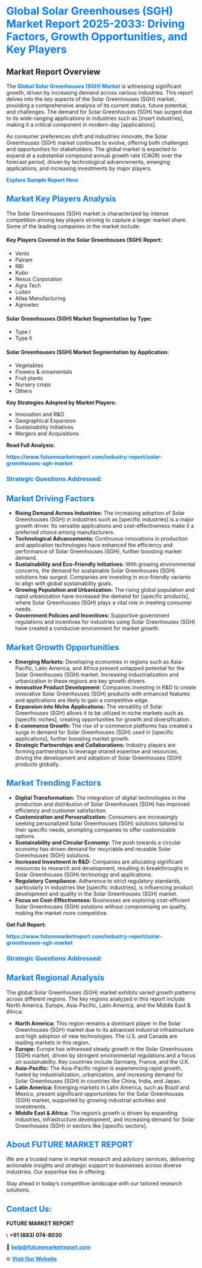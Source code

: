 <h1 style="color: #007BFF;">Global Solar Greenhouses (SGH) Market Report 2025-2033: Driving Factors, Growth Opportunities, and Key Players</h1>

<section id="overview">
<h2>Market Report Overview</h2>
<p>The <a href="https://www.futuremarketreport.com/industry-report/solar-greenhouses-sgh-market" style="color: #007BFF; text-decoration: none;"><strong>Global Solar Greenhouses (SGH) Market</strong></a> is witnessing significant growth, driven by increasing demand across various industries. This report delves into the key aspects of the Solar Greenhouses (SGH) market, providing a comprehensive analysis of its current status, future potential, and challenges. The demand for Solar Greenhouses (SGH) has surged due to its wide-ranging applications in industries such as [insert industries], making it a critical component in modern-day [applications].</p>
<p>As consumer preferences shift and industries innovate, the Solar Greenhouses (SGH) market continues to evolve, offering both challenges and opportunities for stakeholders. The global market is expected to expand at a substantial compound annual growth rate (CAGR) over the forecast period, driven by technological advancements, emerging applications, and increasing investments by major players.</p>
</section>

<section id="overview">
<p><a href="https://www.futuremarketreport.com/request-sample/reportId=83539" style="color: #007BFF; text-decoration: none;"><strong>Explore Sample Report Here</strong></a></p>
</section>

<section id="key-players">
<h2 style="color: #007BFF;">Market Key Players Analysis</h2>
<p>The Solar Greenhouses (SGH) market is characterized by intense competition among key players striving to capture a larger market share. Some of the leading companies in the market include:</p>
<h4>Key Players Covered in the Solar Greenhouses (SGH) Report:</h4>
<ul><li>Venlo</li><li>Palram</li><li>RBI</li><li>Kubo</li><li>Nexus Corporation</li><li>Agra Tech</li><li>Luiten</li><li>Atlas Manufacturing</li><li>Agrowtec</li></ul>
<h4>Solar Greenhouses (SGH) Market Segmentation by Type:</h4>
<ul><li>Type I</li><li>Type II</li></ul>

<h4>Solar Greenhouses (SGH) Market Segmentation by Application:</h4>
<ul><li>Vegetables</li><li>Flowers &amp; ornamentals</li><li>Fruit plants</li><li>Nursery crops</li><li>Others</li></ul>
<p><strong>Key Strategies Adopted by Market Players:</strong></p>
<ul>
<li>Innovation and R&D</li>
<li>Geographical Expansion</li>
<li>Sustainability Initiatives</li>
<li>Mergers and Acquisitions</li>
</ul>
</section>

<section>
<p><strong>Read Full Analysis: </strong></p><a href="https://www.futuremarketreport.com/industry-report/solar-greenhouses-sgh-market" style="color: #007BFF; text-decoration: none;"><strong>https://www.futuremarketreport.com/industry-report/solar-greenhouses-sgh-market</strong></a>
<h3 style="color: #007BFF;">Strategic Questions Addressed:</h3>
</section>

<section id="driving-factors">
<h2 style="color: #007BFF;">Market Driving Factors</h2>
<ul>
<li><strong>Rising Demand Across Industries:</strong> The increasing adoption of Solar Greenhouses (SGH) in industries such as [specific industries] is a major growth driver. Its versatile applications and cost-effectiveness make it a preferred choice among manufacturers.</li>
<li><strong>Technological Advancements:</strong> Continuous innovations in production and application technologies have enhanced the efficiency and performance of Solar Greenhouses (SGH), further boosting market demand.</li>
<li><strong>Sustainability and Eco-Friendly Initiatives:</strong> With growing environmental concerns, the demand for sustainable Solar Greenhouses (SGH) solutions has surged. Companies are investing in eco-friendly variants to align with global sustainability goals.</li>
<li><strong>Growing Population and Urbanization:</strong> The rising global population and rapid urbanization have increased the demand for [specific products], where Solar Greenhouses (SGH) plays a vital role in meeting consumer needs.</li>
<li><strong>Government Policies and Incentives:</strong> Supportive government regulations and incentives for industries using Solar Greenhouses (SGH) have created a conducive environment for market growth.</li>
</ul>
</section>

<section id="growth-opportunities">
<h2 style="color: #007BFF;">Market Growth Opportunities</h2>
<ul>
<li><strong>Emerging Markets:</strong> Developing economies in regions such as Asia-Pacific, Latin America, and Africa present untapped potential for the Solar Greenhouses (SGH) market. Increasing industrialization and urbanization in these regions are key growth drivers.</li>
<li><strong>Innovative Product Development:</strong> Companies investing in R&D to create innovative Solar Greenhouses (SGH) products with enhanced features and applications are likely to gain a competitive edge.</li>
<li><strong>Expansion into Niche Applications:</strong> The versatility of Solar Greenhouses (SGH) allows it to be utilized in niche markets such as [specific niches], creating opportunities for growth and diversification.</li>
<li><strong>E-commerce Growth:</strong> The rise of e-commerce platforms has created a surge in demand for Solar Greenhouses (SGH) used in [specific applications], further boosting market growth.</li>
<li><strong>Strategic Partnerships and Collaborations:</strong> Industry players are forming partnerships to leverage shared expertise and resources, driving the development and adoption of Solar Greenhouses (SGH) products globally.</li>
</ul>
</section>

<section id="trending-factors">
<h2 style="color: #007BFF;">Market Trending Factors</h2>
<ul>
<li><strong>Digital Transformation:</strong> The integration of digital technologies in the production and distribution of Solar Greenhouses (SGH) has improved efficiency and customer satisfaction.</li>
<li><strong>Customization and Personalization:</strong> Consumers are increasingly seeking personalized Solar Greenhouses (SGH) solutions tailored to their specific needs, prompting companies to offer customizable options.</li>
<li><strong>Sustainability and Circular Economy:</strong> The push towards a circular economy has driven demand for recyclable and reusable Solar Greenhouses (SGH) solutions.</li>
<li><strong>Increased Investment in R&D:</strong> Companies are allocating significant resources to research and development, resulting in breakthroughs in Solar Greenhouses (SGH) technology and applications.</li>
<li><strong>Regulatory Compliance:</strong> Adherence to strict regulatory standards, particularly in industries like [specific industries], is influencing product development and quality in the Solar Greenhouses (SGH) market.</li>
<li><strong>Focus on Cost-Effectiveness:</strong> Businesses are exploring cost-efficient Solar Greenhouses (SGH) solutions without compromising on quality, making the market more competitive.</li>
</ul>
</section>

<section>
<p><strong>Get Full Report: </strong></p><a href="https://www.futuremarketreport.com/industry-report/solar-greenhouses-sgh-market" style="color: #007BFF; text-decoration: none;"><strong>https://www.futuremarketreport.com/industry-report/solar-greenhouses-sgh-market</strong></a>
<h3 style="color: #007BFF;">Strategic Questions Addressed:</h3>
</section>


<section id="regional-analysis">
<h2 style="color: #007BFF;">Market Regional Analysis</h2>
<p>The global Solar Greenhouses (SGH) market exhibits varied growth patterns across different regions. The key regions analyzed in this report include North America, Europe, Asia-Pacific, Latin America, and the Middle East & Africa:</p>
<ul>
<li><strong>North America:</strong> This region remains a dominant player in the Solar Greenhouses (SGH) market due to its advanced industrial infrastructure and high adoption of new technologies. The U.S. and Canada are leading markets in this region.</li>
<li><strong>Europe:</strong> Europe has witnessed steady growth in the Solar Greenhouses (SGH) market, driven by stringent environmental regulations and a focus on sustainability. Key countries include Germany, France, and the U.K.</li>
<li><strong>Asia-Pacific:</strong> The Asia-Pacific region is experiencing rapid growth, fueled by industrialization, urbanization, and increasing demand for Solar Greenhouses (SGH) in countries like China, India, and Japan.</li>
<li><strong>Latin America:</strong> Emerging markets in Latin America, such as Brazil and Mexico, present significant opportunities for the Solar Greenhouses (SGH) market, supported by growing industrial activities and investments.</li>
<li><strong>Middle East & Africa:</strong> The region’s growth is driven by expanding industries, infrastructure development, and increasing demand for Solar Greenhouses (SGH) in sectors like [specific sectors].</li>
</ul>
</section>

<footer>
<h2 style="color: #007BFF;">About FUTURE MARKET REPORT</h2>
<p>We are a trusted name in market research and advisory services, delivering actionable insights and strategic support to businesses across diverse industries. Our expertise lies in offering:</p>

<p>Stay ahead in today’s competitive landscape with our tailored research solutions.</p>

<h2 style="color: #007BFF;">Contact Us:</h2>
<p><strong>FUTURE MARKET REPORT</strong></p>
<p>📞 <strong>+91 (883) 074-8030</strong></p>
<p>📧 <strong><a href="mailto:help@futuremarketreport.com" style="color: #007BFF;">help@futuremarketreport.com</a></strong></p>
<p>🌐 <strong><a href="https://www.futuremarketreport.com/" style="color: #007BFF;">Visit Our Website</a></strong></p>
</footer>